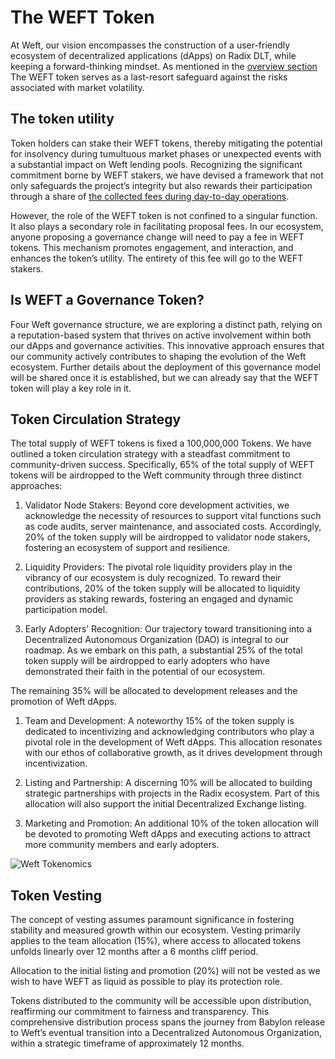 # The WEFT Token

At Weft, our vision encompasses the construction of a user-friendly ecosystem of decentralized applications (dApps) on Radix DLT, while keeping a forward-thinking mindset. As mentioned in the [overview section](/components#the-weft-token) The WEFT token serves as a last-resort safeguard against the risks associated with market volatility. 

## The token utility

Token holders can stake their WEFT tokens, thereby mitigating the potential for insolvency during tumultuous market phases or unexpected events with a substantial impact on Weft lending pools. Recognizing the significant commitment borne by WEFT stakers, we have devised a framework that not only safeguards the project’s integrity but also rewards their participation through a share of [the collected fees during day-to-day operations](/revenue).

However, the role of the WEFT token is not confined to a singular function. It also plays a secondary role in facilitating proposal fees. In our ecosystem, anyone proposing a governance change will need to pay a fee in WEFT tokens. This mechanism promotes engagement, and interaction, and enhances the token’s utility. The entirety of this fee will go to the WEFT stakers.

## Is WEFT a Governance Token?

Four Weft governance structure, we are exploring a distinct path, relying on a reputation-based system that thrives on active involvement within both our dApps and governance activities. This innovative approach ensures that our community actively contributes to shaping the evolution of the Weft ecosystem.  Further details about the deployment of this governance model will be shared once it is established, but we can already say that the WEFT token will play a key role in it.

## Token Circulation Strategy

The total supply of WEFT tokens is fixed a 100,000,000 Tokens. We have outlined a token circulation strategy with a steadfast commitment to community-driven success. Specifically, 65% of the total supply of WEFT tokens will be airdropped to the Weft community through three distinct approaches:

1. Validator Node Stakers: Beyond core development activities, we acknowledge the necessity of resources to support vital functions such as code audits, server maintenance, and associated costs. Accordingly, 20% of the token supply will be airdropped to validator node stakers, fostering an ecosystem of support and resilience.

2. Liquidity Providers: The pivotal role liquidity providers play in the vibrancy of our ecosystem is duly recognized. To reward their contributions, 20% of the token supply will be allocated to liquidity providers as staking rewards, fostering an engaged and dynamic participation model.

3. Early Adopters’ Recognition: Our trajectory toward transitioning into a Decentralized Autonomous Organization (DAO) is integral to our roadmap. As we embark on this path, a substantial 25% of the total token supply will be airdropped to early adopters who have demonstrated their faith in the potential of our ecosystem.

The remaining 35% will be allocated to development releases and the promotion of Weft dApps.

1. Team and Development: A noteworthy 15% of the token supply is dedicated to incentivizing and acknowledging contributors who play a pivotal role in the development of Weft dApps. This allocation resonates with our ethos of collaborative growth, as it drives development through incentivization.

2. Listing and Partnership: A discerning 10% will be allocated to building strategic partnerships with projects in the Radix ecosystem. Part of this allocation will also support the initial Decentralized Exchange listing.

3. Marketing and Promotion: An additional 10% of the token allocation will be devoted to promoting Weft dApps and executing actions to attract more community members and early adopters.

![Weft Tokenomics](https://res.cloudinary.com/daisvxhyu/image/upload/v1694977047/weft/contents/tokenomics.png)

## Token Vesting

The concept of vesting assumes paramount significance in fostering stability and measured growth within our ecosystem. Vesting primarily applies to the team allocation (15%), where access to allocated tokens unfolds linearly over 12 months after a 6 months cliff period. 

Allocation to the initial listing and promotion (20%) will not be vested as we wish to have WEFT as liquid as possible to play its protection role.

Tokens distributed to the community will be accessible upon distribution, reaffirming our commitment to fairness and transparency. This comprehensive distribution process spans the journey from Babylon release to Weft’s eventual transition into a Decentralized Autonomous Organization, within a strategic timeframe of approximately 12 months.
